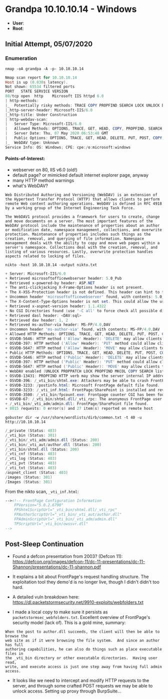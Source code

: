 # Grandpa 10.10.10.14 - Windows

 - __User__:
 - __Root__:

## Initial Attempt, 05/07/2020

### Enumeration

`nmap -oA grandpa -A -p- 10.10.10.14`

```powershell
Nmap scan report for 10.10.10.14
Host is up (0.030s latency).
Not shown: 65534 filtered ports
PORT   STATE SERVICE VERSION
80/tcp open  http    Microsoft IIS httpd 6.0
| http-methods:
|_  Potentially risky methods: TRACE COPY PROPFIND SEARCH LOCK UNLOCK DELETE PUT MOVE MKCOL PROPPATCH
|_http-server-header: Microsoft-IIS/6.0
|_http-title: Under Construction
| http-webdav-scan:
|   Server Type: Microsoft-IIS/6.0
|   Allowed Methods: OPTIONS, TRACE, GET, HEAD, COPY, PROPFIND, SEARCH, LOCK, UNLOCK
|   Server Date: Thu, 07 May 2020 06:53:48 GMT
|   Public Options: OPTIONS, TRACE, GET, HEAD, DELETE, PUT, POST, COPY, MOVE, MKCOL, PROPFIND, PROPPATCH, LOCK, UNLOCK, SEARCH
|_  WebDAV type: Unknown
Service Info: OS: Windows; CPE: cpe:/o:microsoft:windows
```

#### Points-of-Interest:

 - webserver on 80, IIS v6.0 (old!)
 - default page? or mimicked default internet explorer page, anyway
 - many HTTP method warnings
 - what's WebDAV?

 ```
 Web Distributed Authoring and Versioning (WebDAV) is an extension of the Hypertext Transfer Protocol (HTTP) that allows clients to perform remote Web content authoring operations. WebDAV is defined in RFC 4918 by a working group of the Internet Engineering Task Force.

The WebDAV1 protocol provides a framework for users to create, change and move documents on a server. The most important features of the WebDAV protocol include the maintenance of properties about an author or modification date, namespace management, collections, and overwrite protection. Maintenance of properties includes such things as the creation, removal, and querying of file information. Namespace management deals with the ability to copy and move web pages within a server's namespace. Collections deal with the creation, removal, and listing of various resources. Lastly, overwrite protection handles aspects related to locking of files.
```

`nikto -host 10.10.10.14 -output nikto.txt`

```powershell
+ Server: Microsoft-IIS/6.0
+ Retrieved microsoftofficewebserver header: 5.0_Pub
+ Retrieved x-powered-by header: ASP.NET
+ The anti-clickjacking X-Frame-Options header is not present.
+ The X-XSS-Protection header is not defined. This header can hint to the user agent to protect against some forms of XSS
+ Uncommon header 'microsoftofficewebserver' found, with contents: 5.0_Pub
+ The X-Content-Type-Options header is not set. This could allow the user agent to render the content of the site in a different fashion to the MIME type
+ Retrieved x-aspnet-version header: 1.1.4322
+ No CGI Directories found (use '-C all' to force check all possible dirs)
+ Retrieved dasl header: <DAV:sql>
+ Retrieved dav header: 1, 2
+ Retrieved ms-author-via header: MS-FP/4.0,DAV
+ Uncommon header 'ms-author-via' found, with contents: MS-FP/4.0,DAV
+ Allowed HTTP Methods: OPTIONS, TRACE, GET, HEAD, DELETE, PUT, POST, COPY, MOVE, MKCOL, PROPFIND, PROPPATCH, LOCK, UNLOCK, SEARCH
+ OSVDB-5646: HTTP method ('Allow' Header): 'DELETE' may allow clients to remove files on the web server.
+ OSVDB-397: HTTP method ('Allow' Header): 'PUT' method could allow clients to save files on the web server.
+ OSVDB-5647: HTTP method ('Allow' Header): 'MOVE' may allow clients to change file locations on the web server.
+ Public HTTP Methods: OPTIONS, TRACE, GET, HEAD, DELETE, PUT, POST, COPY, MOVE, MKCOL, PROPFIND, PROPPATCH, LOCK, UNLOCK, SEARCH
+ OSVDB-5646: HTTP method ('Public' Header): 'DELETE' may allow clients to remove files on the web server.
+ OSVDB-397: HTTP method ('Public' Header): 'PUT' method could allow clients to save files on the web server.
+ OSVDB-5647: HTTP method ('Public' Header): 'MOVE' may allow clients to change file locations on the web server.
+ WebDAV enabled (UNLOCK PROPPATCH LOCK PROPFIND MKCOL COPY SEARCH listed as allowed)
+ OSVDB-13431: PROPFIND HTTP verb may show the server internal IP address: http://10.10.10.14/
+ OSVDB-396: /_vti_bin/shtml.exe: Attackers may be able to crash FrontPage by requesting a DOS device, like shtml.exe/aux.htm -- a DoS was not attempted.
+ OSVDB-3233: /postinfo.html: Microsoft FrontPage default file found.
+ OSVDB-3233: /_vti_inf.html: FrontPage/SharePoint is installed and reveals its version number (check HTML source for more information).
+ OSVDB-3500: /_vti_bin/fpcount.exe: Frontpage counter CGI has been found. FP Server version 97 allows remote users to execute arbitrary system commands, though a vulnerability in this version could not be confirmed. http://cve.mitre.org/cgi-bin/cvename.cgi?name=CVE-1999-1376. http://www.securityfocus.com/bid/2252.
+ OSVDB-67: /_vti_bin/shtml.dll/_vti_rpc: The anonymous FrontPage user is revealed through a crafted POST.
+ /_vti_bin/_vti_adm/admin.dll: FrontPage/SharePoint file found.
+ 8015 requests: 0 error(s) and 27 item(s) reported on remote host
```

`gobuster dir -w /usr/share/wordlists/dirb/common.txt -t 40 -u http://10.10.10.14`

```powershell
/_private (Status: 403)
/_vti_bin (Status: 301)
/_vti_bin/_vti_adm/admin.dll (Status: 200)
/_vti_bin/_vti_aut/author.dll (Status: 200)
/_vti_bin/shtml.dll (Status: 200)
/_vti_cnf (Status: 403)
/_vti_log (Status: 403)
/_vti_pvt (Status: 403)
/_vti_txt (Status: 403)
/aspnet_client (Status: 403)
/images (Status: 301)
/Images (Status: 301)
```
From the nikto scan, `_vti_inf.html`:

```html
--><!-- FrontPage Configuration Information
    FPVersion="5.0.2.6790"
    FPShtmlScriptUrl="_vti_bin/shtml.dll/_vti_rpc"
    FPAuthorScriptUrl="_vti_bin/_vti_aut/author.dll"
    FPAdminScriptUrl="_vti_bin/_vti_adm/admin.dll"
    TPScriptUrl="_vti_bin/owssvr.dll"
-->
```

## Post-Sleep Continuation

 - Found a defcon presentation from 2003? (Defcon 11): https://defcon.org/images/defcon-11/dc-11-presentations/dc-11-Shannon/presentations/dc-11-shannon.pdf

 - It explains a bit about FrontPage's request handling structure. The exploitation tool they demo'd is no longer live, though I didn't didn't too hard.

 - A detailed vuln breakdown here: https://dl.packetstormsecurity.net/9910-exploits/webfolders.txt

 - I made a local copy to make sure it persists as `packetstormsec_webfolders.txt`. Excellent overview of FrontPage's security model (lack of). This is a gold mine, summary:

 ```
 When the post to author.dll succeeds, the client will then be able to browse the
web site as if it were browsing the file system.  And since an author has full
authoring capabilities, he can also do things such as place executable files in
the _vti_bin directory or other executable directories.  Having user read,
write, and execute access is just one step away from having full admin access.
```

 - It looks like we need to intercept and modify HTTP requests to the server, and through some crafted POST requests we may be able to unlock access. Setting up proxy through BurpSuite...

